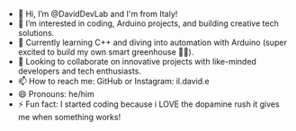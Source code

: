 - 👋 Hi, I’m @DavidDevLab and I'm from Italy! 
- 👀 I’m interested in coding, Arduino projects, and building creative tech solutions.
- 🌱 Currently learning C++ and diving into automation with Arduino (super excited to build my own smart greenhouse 🌱💡).
- 💞️ Looking to collaborate on innovative projects with like-minded developers and tech enthusiasts.
- 📫 How to reach me: GitHub or Instagram: il.david.e
- 😄 Pronouns: he/him
- ⚡ Fun fact: I started coding because i LOVE the dopamine rush it gives me when something works!
